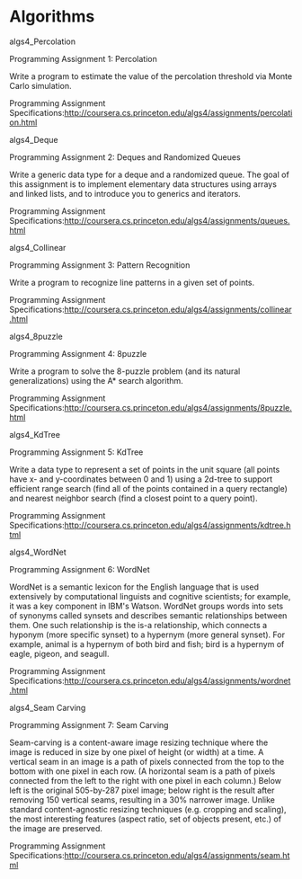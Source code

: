 # Algorithms


algs4_Percolation

Programming Assignment 1: Percolation

Write a program to estimate the value of the percolation threshold via Monte Carlo simulation.

Programming Assignment Specifications:http://coursera.cs.princeton.edu/algs4/assignments/percolation.html


algs4_Deque

Programming Assignment 2: Deques and Randomized Queues

Write a generic data type for a deque and a randomized queue. The goal of this assignment is to implement elementary data structures using arrays and linked lists, and to introduce you to generics and iterators.

Programming Assignment Specifications:http://coursera.cs.princeton.edu/algs4/assignments/queues.html


algs4_Collinear

Programming Assignment 3: Pattern Recognition

Write a program to recognize line patterns in a given set of points.

Programming Assignment Specifications:http://coursera.cs.princeton.edu/algs4/assignments/collinear.html


algs4_8puzzle

Programming Assignment 4: 8puzzle

Write a program to solve the 8-puzzle problem (and its natural generalizations) using the A* search algorithm.

Programming Assignment Specifications:http://coursera.cs.princeton.edu/algs4/assignments/8puzzle.html


algs4_KdTree

Programming Assignment 5: KdTree

Write a data type to represent a set of points in the unit square (all points have x- and y-coordinates between 0 and 1) using a 2d-tree to support efficient range search (find all of the points contained in a query rectangle) and nearest neighbor search (find a closest point to a query point).

Programming Assignment Specifications:http://coursera.cs.princeton.edu/algs4/assignments/kdtree.html

algs4_WordNet

Programming Assignment 6: WordNet

WordNet is a semantic lexicon for the English language that is used extensively by computational linguists and cognitive scientists; for example, it was a key component in IBM's Watson. WordNet groups words into sets of synonyms called synsets and describes semantic relationships between them. One such relationship is the is-a relationship, which connects a hyponym (more specific synset) to a hypernym (more general synset). For example, animal is a hypernym of both bird and fish; bird is a hypernym of eagle, pigeon, and seagull.

Programming Assignment Specifications:http://coursera.cs.princeton.edu/algs4/assignments/wordnet.html

algs4_Seam Carving

Programming Assignment 7: Seam Carving

Seam-carving is a content-aware image resizing technique where the image is reduced in size by one pixel of height (or width) at a time. A vertical seam in an image is a path of pixels connected from the top to the bottom with one pixel in each row. (A horizontal seam is a path of pixels connected from the left to the right with one pixel in each column.) Below left is the original 505-by-287 pixel image; below right is the result after removing 150 vertical seams, resulting in a 30% narrower image. Unlike standard content-agnostic resizing techniques (e.g. cropping and scaling), the most interesting features (aspect ratio, set of objects present, etc.) of the image are preserved.

Programming Assignment Specifications:http://coursera.cs.princeton.edu/algs4/assignments/seam.html
